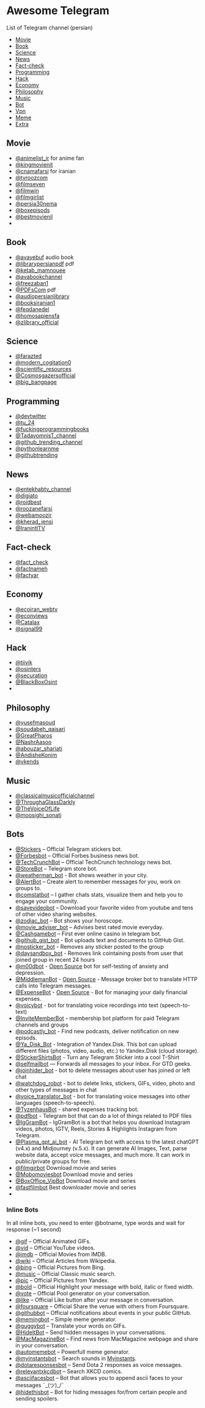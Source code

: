 
# Awesome Telegram
List of Telegram channel  (persian)
+ [Movie](#Movie)
+ [Book](#Book)
+ [Science](#Science)
+ [News](#News)
+ [Fact-check](#Fact-check)
+ [Programming](#Programming) 
+ [Hack](#Hack)
+ [Economy](#Economy)
+ [Philosophy](#Philosophy)
+ [Music](#Music)
+ [Bot](#Bot)
+ [Vpn](#Vpn)
+ [Meme](#Meme)
+ [Extra](#Extra)

## Movie 
+ [@animelist_ir](https://t.me/animelist_ir) for anime fan   
+ [@kingmovienit](https://t.me/kingmovienit)  
+ [@cnamafarsi](https://t.me/cnamafarsi) for iranian  
+ [@tvroozcom](https://t.me/tvroozcom)  
+ [@filmseven](https://t.me/filmseven)  
+ [@filmwin](https://t.me/filmwin)
+ [@filmgirlist](https://t.me/FilmgirList)
+ [@persia30nema](https://t.me/persia30nema)
+ [@boxepisods](https://t.me/boxepisods)
+ [@bestmovienil](https://t.me/bestmovienil)   
+ 
## Book
+ [@avayebuf](https://t.me/AVAYEBUF) audio book  
+ [@librarypersianpdf](https://t.me/librarypersianpdf) pdf
+ [@ketab_mamnouee](https://t.me/ketab_mamnouee)  
+ [@avabookchannel](https://t.me/avabookchannel)
+ [@freezaban1](https://t.me/freezaban1)
+ [@PDFsCom](https://t.me/PDFsCom) pdf
+ [@audiopersianlibrary](https://t.me/audiopersianlibrary)
+ [@booksiranian1](https://t.me/booksiranian1)
+ [@feqdanedel](https://t.me/feqdanedel)
+ [@homosapiensfa](https://t.me/homosapiensfa)
+ [@zlibrary_official](https://t.me/zlibrary_official)
## Science
+ [@farazted](https://t.me/farazted)   
+ [@modern_cogitation0](https://t.me/modern_cogitation0)    
+ [@scientific_resources](https://t.me/scientific_resources)  
+ [@Cosmosgazersofficial](https://t.me/cosmosgazersofficial)
+ [@big_bangpage](https://t.me/big_bangpage)

## Programming
+ [@devtwitter](https://t.me/devtwitter)
+ [@tu_24](https://t.me/tu_24)   
+ [@fuckingprogrammingbooks](https://t.me/FuckingProgrammingBooks)
+ [@TadavomnisT_channel](https://t.me/TadavomnisT_channel)
+ [@github_trending_channel](https://t.me/github_trending_channel)
+ [@pythonlearnme](https://t.me/pythonlearnme)
+ [@githubtrending](https://t.me/githubtrending)

## News
+ [@entekhabtv_channel](https://t.me/entekhabtv_channel)  
+ [@digiato](https://t.me/digiato)
+ [@roidbest](https://t.me/RoidBest)  
+ [@roozanefarsi](https://t.me/roozanefarsi)
+ [@webamoozir](https://t.me/webamoozir)
+ [@kherad_jensi](https://t.me/kherad_jensi)
+ [@IranintlTV](https://t.me/IranintlTV)   
## Fact-check
+ [@fact_check](https://t.me/Fact_Check)   
+ [@factnameh](https://t.me/factnameh)
+ [@factyar](https://t.me/factyar)  
## Economy 
+ [@ecoiran_webtv](https://t.me/ecoiran_webtv)  
+ [@econviews](https://t.me/econviews)
+ [@Catalax](https://t.me/Catalax)
+ [@signal99](https://t.me/signal99)
## Hack
+ [@tiivik](https://t.me/tiivik)
+ [@osinters](https://t.me/osinters)   
+ [@securation](https://t.me/securation)
+ [@BlackBoxOsint](https://t.me/BlackBoxOsint)
+ 
## Philosophy
+ [@yusefmasoud](https://t.me/yusefmasoud)  
+ [@soudabeh_qaisari](https://t.me/soudabeh_qaisari)
+ [@GreatPharos](https://t.me/GreatPharos)
+ [@NashrAasoo](https://t.me/NashrAasoo)
+ [@abouzar_shariati](https://t.me/abouzar_shariati)
+ [@AndisheKonim](https://t.me/AndisheKonim)
+ [@vkends](https://t.me/vkends)
## Music 
+ [@classicalmusicofficialchannel](https://t.me/classicalmusicofficialchannel)  
+ [@ThroughaGlassDarkly](https://t.me/ThroughaGlassDarkly)
+ [@TheVoiceOfLife](https://t.me/TheVoiceOfLife)
+ [@moosighi_sonati](https://t.me/moosighi_sonati)
## Bots 
  
 * [@Stickers](https://telegram.me/Stickers) – Official Telegram stickers bot. 
 * [@Forbesbot](https://telegram.me/Forbesbot) – Official Forbes business news bot. 
 * [@TechCrunchBot](https://telegram.me/TechCrunchBot) – Official TechCrunch technology news bot. 
 * [@StoreBot](https://telegram.me/StoreBot) – Telegram store bot. 
 * [@weatherman_bot](https://telegram.me/weatherman_bot) - Bot shows weather in your city. 
 * [@AlertBot](https://telegram.me/AlertBot) – Create alert to remember messages for you, work on groups to. 
 * [@comstatbot](https://telegram.me/comstatbot) – I gather chats stats, visualize them and help you to engage your community. 
 * [@savevideobot](https://telegram.me/savevideobot) – Download your favorite video from youtube and tens of other video sharing websites. 
 * [@zodiac_bot](https://telegram.me/zodiac_bot) – Bot shows your horoscope. 
 * [@movie_adviser_bot](https://telegram.me/movie_adviser_bot) – Advises best rated movie everyday. 
 * [@Cashgamebot](https://telegram.me/Cashgamebot) – First ever online casino in telegram bot. 
 * [@github_gist_bot](https://t.me/github_gist_bot) - Bot uploads text and documents to GitHub Gist. 
 * [@nosticker_bot](https://t.me/nosticker_bot) - Removes any sticker posted to the group 
 * [@daysandbox_bot](https://t.me/daysandbox_bot) - Removes link cointaining posts from user that joined group in recent 24 hours 
 * [@m00dbot](https://t.me/m00dbot) - [Open Source](https://github.com/dizballanze/m00dbot) bot for self-testing of anxiety and depression. 
 * [@MiddlemanBot](https://t.me/MiddlemanBot) - [Open Source](https://github.com/n1try/telegram-middleman-bot) - Message broker bot to translate HTTP calls into Telegram messages. 
 * [@ExpenseBot](https://t.me/ExpenseBot) - [Open Source](https://github.com/n1try/telegram-expense-bot) - Bot for managing your daily financial expenses. 
 * [@voicybot](https://t.me/voicybot) - bot for translating voice recordings into text (speech-to-text) 
 * [@InviteMemberBot](https://t.me/InviteMemberBot) - membership bot platform for paid Telegram channels and groups 
 * [@podcastly_bot](https://t.me/podcastly_bot) - Find new podcasts, deliver notification on new episods. 
 * [@Ya_Disk_Bot](https://t.me/Ya_Disk_Bot) - Integration of Yandex.Disk. This bot can upload different files (photos, video, audio, etc.) to Yandex.Disk (cloud storage). 
 * [@StickerShirtsBot](https://t.me/StickerShirtsBot) - Turn any Telegram Sticker into a cool T-Shirt 
 * [@selfmailbot](https://t.me/selfmailbot) — Forwards all messages to your inbox. For GTD geeks. 
 * [@joinhider_bot](https://github.com/lorien/joinhider_bot) - bot to delete messages about user has joined or left chat 
 * [@watchdog_robot](https://github.com/lorien/watchdog_robot) - bot to delete links, stickers, GIFs, video, photo and other types of messages in chat 
 * [@voice_translator_bot](https://t.me/voice_translator_bot) - bot for translating voice messages into other languages (speech-to-speech). 
 * [@TyzenhausBot](https://t.me/TyzenhausBot) - shared expenses tracking bot. 
 * [@pdfbot](https://t.me/pdfbot) - Telegram bot that can do a lot of things related to PDF files 
 * [@IgGramBot](https://t.me/IgGramBot?start=invite_github) - IgGramBot is a bot that helps you download Instagram videos, photos, IGTV, Reels, Stories & Highlights Instagram from Telegram. 
 * [@Plasma_gpt_ai_bot](https://t.me/plasma_gpt_ai_bot) - AI Telegram bot with access to the latest chatGPT (v4.x) and Midjourney (v.5.x). It can generate AI Images, Text, parse website data, accept voice messages, and much more. It can work in public/private groups for free.
 * [@filmgirbot](https://t.me/filmgirbot) Download movie and series
 * [@Mobomoviesbot](https://t.me/Mobomoviesbot) Download movie and series
 * [@BoxOffice_VipBot](https://t.me/BoxOffice_VipBot) Download movie and series
 * [@fastfilmbot](https://t.me/fastfilmbot) Best downloader movie and series
 * 
  
 ### Inline Bots 
  
 In all inline bots, you need to enter @botname, type words and wait for response (~1 second) 
  
 * [@gif](https://telegram.me/gif) – Official Animated GIFs. 
 * [@vid](https://telegram.me/vid) – Official YouTube videos. 
 * [@imdb](https://telegram.me/imdb) – Official Movies from IMDB. 
 * [@wiki](https://telegram.me/wiki) – Official Articles from Wikipedia. 
 * [@bing](https://telegram.me/bing) – Official Pictures from Bing. 
 * [@music](https://telegram.me/music) – Official Classic music search. 
 * [@pic](https://telegram.me/pic) – Official Pictures from Yandex. 
 * [@bold](https://telegram.me/Bold) – Official Highlight your message with bold, italic or fixed width. 
 * [@vote](https://telegram.me/vote) – Official Pool generator on your conversation. 
 * [@like](https://telegram.me/like) – Official Like button after your message in conversation.  
 * [@foursquare](https://telegram.me/foursquare) – Official Share the venue with others from Foursquare. 
 * [@githubbot](https://telegram.me/githubbot) – Official notifications about events in your public GitHub. 
 * [@memingbot](https://telegram.me/memingbot) – Simple meme generator. 
 * [@guggybot](https://telegram.me/guggybot) – Translate your words on GIFs. 
 * [@HideItBot](https://telegram.me/HideItBot) – Send hidden messages in your conversations. 
 * [@MacMagazineBot](https://telegram.me/MacMagazineBot) – Find news from MacMagazine webpage and share in your conversation. 
 * [@automemebot](https://telegram.me/automemebot) – Powerfull meme generator. 
 * [@myinstantsbot](https://telegram.me/myinstantsbot) – Search sounds in [Myinstants](https://www.myinstants.com/index/us/). 
 * [@dotaresponsesbot](https://telegram.me/dotaresponsesbot) – Send Dota 2 responses as voice messages. 
 * [@relevantxkcdbot](https://telegram.me/relevantxkcdbot) – Search XKCD comics. 
 * [@asciifacesbot](https://telegram.me/asciifacesbot) – Bot that allows you to append ascii faces to your messages ¯\_(ツ)_/¯ 
 * [@hidethisbot](https://telegram.me/hidethisbot) – Bot for hiding messages for/from certain people and sending spoilers.
